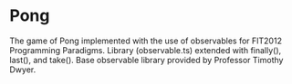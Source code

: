 # Pong
The game of Pong implemented with the use of observables for FIT2012 Programming Paradigms. Library (observable.ts) extended with finally(), last(), and take(). Base observable library provided by Professor Timothy Dwyer. 
